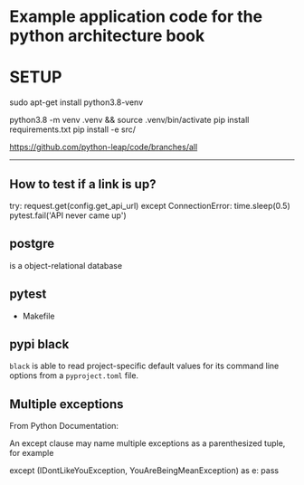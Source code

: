 # Example application code for the python architecture book 


# SETUP
sudo apt-get install python3.8-venv

python3.8 -m venv .venv && source .venv/bin/activate 
pip install requirements.txt
pip install -e src/


https://github.com/python-leap/code/branches/all


---
## How to test if a link is up?
try: 
    request.get(config.get_api_url)
except ConnectionError:
    time.sleep(0.5)
pytest.fail('API never came up')


## postgre
is a object-relational database 


## pytest 
- Makefile 


## pypi black 
`black` is able to read project-specific default values for its command line options from a `pyproject.toml` file. 


## Multiple exceptions
From Python Documentation:

An except clause may name multiple exceptions as a parenthesized tuple, for example

except (IDontLikeYouException, YouAreBeingMeanException) as e:
    pass
